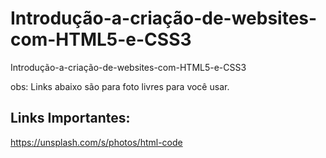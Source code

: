 # Introdução-a-criação-de-websites-com-HTML5-e-CSS3
Introdução-a-criação-de-websites-com-HTML5-e-CSS3

obs: Links abaixo são para foto livres para você usar.
## Links Importantes:
https://unsplash.com/s/photos/html-code
